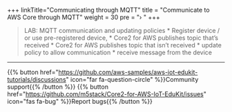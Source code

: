 +++
linkTitle="Communicating through MQTT"
title = "Communicate to AWS Core through MQTT"
weight = 30
pre = "› "
+++


>  LAB: MQTT communication and updating policies
>     * Register device / or use pre-registered device, 
>     * Core2 for AWS publishes topic that’s received
>     * Core2 for AWS publishes topic that isn’t received
>     * update  policy to allow communication
>     * receive message from the device




---
{{% button href="https://github.com/aws-samples/aws-iot-edukit-tutorials/discussions" icon="far fa-question-circle" %}}Community support{{% /button %}} {{% button href="https://github.com/m5stack/Core2-for-AWS-IoT-EduKit/issues" icon="fas fa-bug" %}}Report bugs{{% /button %}}